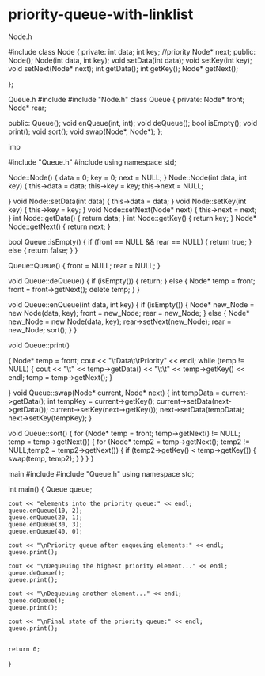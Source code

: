 # priority-queue-with-linklist
Node.h

#include<iostream>
class Node
{
private:
	int data;
	int key; //priority 
	Node* next;
public:
	Node();
	Node(int data, int key);
	void setData(int data);
	void setKey(int key);
	void setNext(Node* next);
	int getData();
	int getKey();
	Node* getNext();

};

Queue.h
#include<iostream>
#include "Node.h"
class Queue
{
private:
	Node* front;
	Node* rear;

public:
	Queue();
	void enQueue(int, int);
	void deQueue();
	bool isEmpty();
	void print();
	void sort();
	void swap(Node*, Node*);
};

imp

#include "Queue.h"
#include <iostream>
using namespace std;


Node::Node()
{
	data = 0;
	key = 0;
	next = NULL;
}
Node::Node(int data, int key)
{
	this->data = data;
	this->key = key;
	this->next = NULL;

}
void Node::setData(int data)
{
	this->data = data;
}
void Node::setKey(int key)
{
	this->key = key;
}
void Node::setNext(Node* next)
{
	this->next = next;
}
int Node::getData()
{
	return data;
}
int Node::getKey()
{
	return key;
}
Node* Node::getNext()
{
	return next;
}

bool Queue::isEmpty()
{
	if (front == NULL && rear == NULL)
	{
		return true;
	}
	else
	{
		return false;
	}
}

Queue::Queue()
{
	front = NULL;
	rear = NULL;
}

void Queue::deQueue()
{
	if (isEmpty())
	{
		return;
	}
	else
	{
		Node* temp = front;
		front = front->getNext();
		delete temp;
	}
}

void Queue::enQueue(int data, int key)
{
	if (isEmpty())
	{
		Node* new_Node = new Node(data, key);
		front = new_Node;
		rear = new_Node;
	}
	else
	{
		Node* new_Node = new Node(data, key);
		rear->setNext(new_Node);
		rear = new_Node;
		sort();
	}
}

void Queue::print()

{
	Node* temp = front;
	cout << "\tData\t\tPriority" << endl;
	while (temp != NULL)
	{
		cout << "\t" << temp->getData() << "\t\t" << temp->getKey() << endl;
		temp = temp->getNext();
	}

}
void Queue::swap(Node* current, Node* next)
{
	int tempData = current->getData();
	int tempKey = current->getKey();
	current->setData(next->getData());
	current->setKey(next->getKey());
	next->setData(tempData);
	next->setKey(tempKey);
}

void Queue::sort()
{
	for (Node* temp = front; temp->getNext() != NULL; temp = temp->getNext())
	{
		for (Node* temp2 = temp->getNext(); temp2 != NULL;temp2 = temp2->getNext())
		{
			if (temp2->getKey() < temp->getKey())
			{
				swap(temp, temp2);
			}
		}
	}
}

main
#include <iostream>
#include "Queue.h"
using namespace std;

int main() 
{
    Queue queue;

    cout << "elements into the priority queue:" << endl;
    queue.enQueue(10, 2);
    queue.enQueue(20, 1);
    queue.enQueue(30, 3);
    queue.enQueue(40, 0);

    cout << "\nPriority queue after enqueuing elements:" << endl;
    queue.print();

    cout << "\nDequeuing the highest priority element..." << endl;
    queue.deQueue();
    queue.print();

    cout << "\nDequeuing another element..." << endl;
    queue.deQueue();
    queue.print();

    cout << "\nFinal state of the priority queue:" << endl;
    queue.print();
    

    return 0;
}

